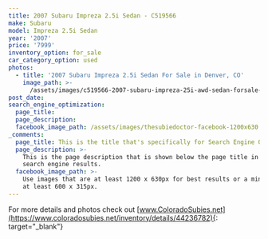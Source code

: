 ```yaml
---
title: 2007 Subaru Impreza 2.5i Sedan - C519566
make: Subaru
model: Impreza 2.5i Sedan
year: '2007'
price: '7999'
inventory_option: for_sale
car_category_option: used
photos:
  - title: '2007 Subaru Impreza 2.5i Sedan For Sale in Denver, CO'
    image_path: >-
      /assets/images/c519566-2007-subaru-impreza-25i-awd-sedan-forsale-denverco-thesubiedoctor-001.jpg
post_date:
search_engine_optimization:
  page_title:
  page_description:
  facebook_image_path: /assets/images/thesubiedoctor-facebook-1200x630.png
_comments:
  page_title: This is the title that's specifically for Search Engine Optimization.
  page_description: >-
    This is the page description that is shown below the page title in the
    search engine results.
  facebook_image_path: >-
    Use images that are at least 1200 x 630px for best results or a minimum of
    at least 600 x 315px.
---
```


For more details and photos check out [www.ColoradoSubies.net](https://www.coloradosubies.net/inventory/details/44236782){: target="_blank"}&nbsp;